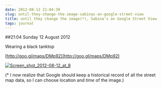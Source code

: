 ```yaml
---
date: 2012-08-12 21:04:39
slug: until-they-change-the-image-sabinas-on-google-street-view
title: until they change the image(*), Sabina's on Google Street View
tags: journal
---
```


##21:04 Sunday 12 August 2012

Wearing a black tanktop

 

[http://goo.gl/maps/DMp92](http://goo.gl/maps/DMp92)

 

[![Screen_shot_2012-08-12_at_8](http://getfile6.posterous.com/getfile/files.posterous.com/temp-2012-08-12/HIxtwyelunojuqikfptoztHeHhEqxobdaIAogAGjCrwItgnfenuvIDvluuiz/Screen_Shot_2012-08-12_at_8.59.34_PM.png.scaled500.png)](http://getfile6.posterous.com/getfile/files.posterous.com/temp-2012-08-12/HIxtwyelunojuqikfptoztHeHhEqxobdaIAogAGjCrwItgnfenuvIDvluuiz/Screen_Shot_2012-08-12_at_8.59.34_PM.png.scaled1000.png)

(* I now realize that Google should keep a historical record of all the street map data, so I can choose location and _time_ of the image.)
